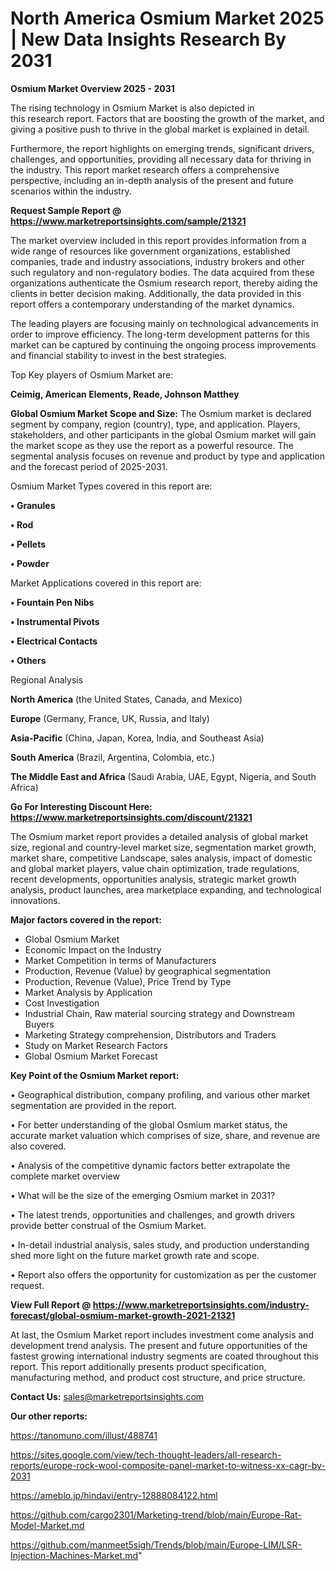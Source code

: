 # North America Osmium Market 2025 | New Data Insights Research By 2031

<Strong> Osmium Market Overview 2025 - 2031</strong>

The rising technology in Osmium Market is also depicted in this research report. Factors that are boosting the growth of the market, and giving a positive push to thrive in the global market is explained in detail.

Furthermore, the report highlights on emerging trends, significant drivers, challenges, and opportunities, providing all necessary data for thriving in the industry. This report market research offers a comprehensive perspective, including an in-depth analysis of the present and future scenarios within the industry.

<strong>Request Sample Report @ <a href=https://www.marketreportsinsights.com/sample/21321>https://www.marketreportsinsights.com/sample/21321</a></strong>

The market overview included in this report provides information from a wide range of resources like government organizations, established companies, trade and industry associations, industry brokers and other such regulatory and non-regulatory bodies. The data acquired from these organizations authenticate the Osmium research report, thereby aiding the clients in better decision making. Additionally, the data provided in this report offers a contemporary understanding of the market dynamics.

The leading players are focusing mainly on technological advancements in order to improve efficiency. The long-term development patterns for this market can be captured by continuing the ongoing process improvements and financial stability to invest in the best strategies.

Top Key players of Osmium Market are:

<strong>Ceimig, American Elements, Reade, Johnson Matthey</strong>

<strong><b>Global Osmium Market Scope and Size:</b></strong>
The Osmium market is declared segment by company, region (country), type, and application. Players, stakeholders, and other participants in the global Osmium market will gain the market scope as they use the report as a powerful resource. The segmental analysis focuses on revenue and product by type and application and the forecast period of 2025-2031.

Osmium Market Types covered in this report are:

<strong>• Granules

• Rod

• Pellets

• Powder</strong>

Market Applications covered in this report are:

<strong>• Fountain Pen Nibs

• Instrumental Pivots

• Electrical Contacts

• Others</strong> 

Regional Analysis

<strong>North America</strong> (the United States, Canada, and Mexico)

<strong>Europe</strong> (Germany, France, UK, Russia, and Italy)

<strong>Asia-Pacific</strong> (China, Japan, Korea, India, and Southeast Asia)

<strong>South America</strong> (Brazil, Argentina, Colombia, etc.)

<strong>The Middle East and Africa</strong> (Saudi Arabia, UAE, Egypt, Nigeria, and South Africa)

<strong>Go For Interesting Discount Here: <a href=https://www.marketreportsinsights.com/discount/21321>https://www.marketreportsinsights.com/discount/21321</a></strong>

The Osmium market report provides a detailed analysis of global market size, regional and country-level market size, segmentation market growth, market share, competitive Landscape, sales analysis, impact of domestic and global market players, value chain optimization, trade regulations, recent developments, opportunities analysis, strategic market growth analysis, product launches, area marketplace expanding, and technological innovations.

<strong><b>Major factors covered in the report:</b></strong>
<ul>
  <li>Global Osmium Market </li>
  <li>Economic Impact on the Industry</li>
  <li>Market Competition in terms of Manufacturers</li>
  <li>Production, Revenue (Value) by geographical segmentation</li>
  <li>Production, Revenue (Value), Price Trend by Type</li>
  <li>Market Analysis by Application</li>
  <li>Cost Investigation</li>
  <li>Industrial Chain, Raw material sourcing strategy and Downstream Buyers</li>
  <li>Marketing Strategy comprehension, Distributors and Traders</li>
  <li>Study on Market Research Factors</li>
  <li>Global Osmium Market Forecast</li>
</ul>

<strong><b>Key Point of the Osmium Market report:</b></strong>

• Geographical distribution, company profiling, and various other market segmentation are provided in the report.

• For better understanding of the global Osmium market status, the accurate market valuation which comprises of size, share, and revenue are also covered.

• Analysis of the competitive dynamic factors better extrapolate the complete market overview

• What will be the size of the emerging Osmium market in 2031?

• The latest trends, opportunities and challenges, and growth drivers provide better construal of the Osmium Market.

• In-detail industrial analysis, sales study, and production understanding shed more light on the future market growth rate and scope.

• Report also offers the opportunity for customization as per the customer request.

<strong><b>View Full Report @ <a href=https://www.marketreportsinsights.com/industry-forecast/global-osmium-market-growth-2021-21321>https://www.marketreportsinsights.com/industry-forecast/global-osmium-market-growth-2021-21321</a></b></strong>


At last, the Osmium Market report includes investment come analysis and development trend analysis. The present and future opportunities of the fastest growing international industry segments are coated throughout this report. This report additionally presents product specification, manufacturing method, and product cost structure, and price structure.

<strong>Contact Us:</strong>
sales@marketreportsinsights.com

<strong>Our other reports:</strong>

<a href=https://tanomuno.com/illust/488741>https://tanomuno.com/illust/488741</a>

<a href=https://sites.google.com/view/tech-thought-leaders/all-research-reports/europe-rock-wool-composite-panel-market-to-witness-xx-cagr-by-2031>https://sites.google.com/view/tech-thought-leaders/all-research-reports/europe-rock-wool-composite-panel-market-to-witness-xx-cagr-by-2031</a>

<a href=https://ameblo.jp/hindavi/entry-12888084122.html>https://ameblo.jp/hindavi/entry-12888084122.html</a>

<a href=https://github.com/cargo2301/Marketing-trend/blob/main/Europe-Rat-Model-Market.md>https://github.com/cargo2301/Marketing-trend/blob/main/Europe-Rat-Model-Market.md</a>

<a href=https://github.com/manmeet5sigh/Trends/blob/main/Europe-LIM/LSR-Injection-Machines-Market.md>https://github.com/manmeet5sigh/Trends/blob/main/Europe-LIM/LSR-Injection-Machines-Market.md</a>"

